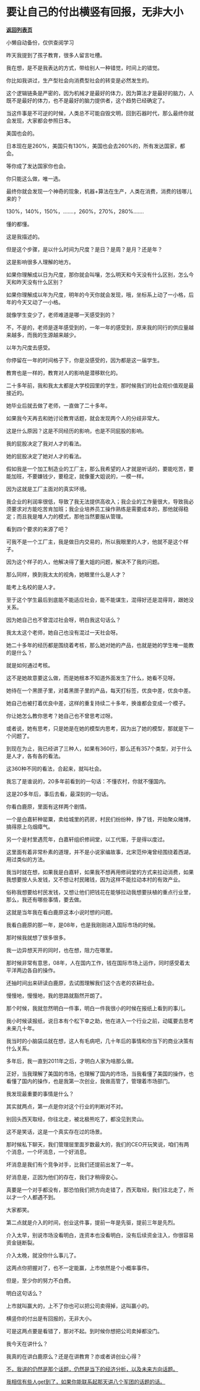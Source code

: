 # 要让自己的付出横竖有回报，无非大小

[**返回列表页**](/gzh/记忆承载)

小懒自动备份，仅供查阅学习

昨天我提到了孩子教育，很多人留言吐槽。

我在想，是不是我表达的方式，带给别人一种错觉，时间上的错觉。  

你比如我讲过，生产型社会向消费型社会的转变是必然发生的。  

这个逻辑链条是严密的，因为机械才是最好的体力，因为算法才是最好的脑力，人既不是最好的体力，也不是最好的脑力提供者，这个趋势已经确定了。

当这件事是不可逆的时候，人类总不可能自毁文明，回到石器时代，那么最终你就会发现，大家都会参照日本。  

美国也会的。

日本现在是260%，美国只有130%，美国也会去260%的，所有发达国家，都会。

等你成了发达国家你也会。  

你只能这么做，唯一选。

最终你就会发现一个神奇的现象，机器+算法在生产，人类在消费，消费的钱哪儿来的？  

130%，140%，150%，.......，260%，270%，280%.......  

懂的都懂。  

这是我描述的。  

但是这个步骤，是以什么时间为尺度？是日？是周？是月？还是年？

这是影响很多人理解的地方。

如果你理解成以日为尺度，那你就会叫嚷，怎么明天和今天没有什么区别，怎么今天和昨天没有什么区别？  

如果你理解成以年为尺度，明年的今天你就会发现，哦，坐标系上动了一小格，后年的今天又动了一小格。  

就像学生变少了，老师难道是哪一天感受到的？  

不，不是的，老师是逐年感受到的，一年一年的感受到，原来我的同行的供应量越来越多，而我的生源越来越少。

以年为尺度去感受。  

你停留在一年的时间格子下，你是没感受的，因为都是这一届学生。  

教育也是一样的，教育对人的影响是潜移默化的。  

二十多年前，我和我太太都是大学校园里的学生，那时候我们的社会观价值观是最接近的。

她毕业后就去做了老师，一直做了二十多年。  

如果我今天再去和她讨论教育话题，就会发现两个人的分歧非常大。  

这是什么原因？这是不同经历的影响，也是不同屁股的影响。

我的屁股决定了我对人才的看法。

她的屁股决定了她对人才的看法。  

假如我是一个加工制造业的工厂主，那么我希望的人才就是听话的，要能吃苦，要能加班，不要嫌钱少，要稳定，就像董大姐说的，一模一样。  

因为这就是工厂主面对的真实环境。  

我企业的利润率很低，导致了我无法提供高收入；我企业的工作量很大，导致我必须要求对方能吃苦肯加班；我企业培养员工操作熟练是需要成本的，那他就得稳定；而且我是堆人力的模式，那他当然要服从管理。  

看到四个要求的来源了吧？  

可我不是一个工厂主，我是做日内交易的，所以我眼里的人才，他就不是这个样子。

因为这个样子的人，他解决得了董大姐的问题，解决不了我的问题。  

那么同样，换到我太太的视角，她眼里什么是人才？

能考上名校的是人才。

至于这个学生最后到底能不能适应社会，能不能谋生，混得好还是混得背，跟她没关系。  

因为她自己也不曾混过社会呀，明白我这句话么？  

我太太这个老师，她自己也没有混过一天社会呀。  

她二十多年的经历都是围绕着考核，那么她对她的产品，也就是她的学生唯一能教的是什么？  

就是如何通过考核。

这不是她故意要这么做，而是她根本不知道外面发生了什么，她看不见呀。  

她待在一个黑匣子里，对着黑匣子里的产品，每天打标签，优良中差，优良中差。  

她自己也被打着优良中差，这样的重复持续二十多年，换谁都会变成一个模子。  

你让她怎么教你思考？她自己也不曾思考过呀。  

或者说，她有思考，只是她是在她的模型内思考，因为出了她的模型，那就是下一个问题了。

到现在为止，我已经讲了三种人，如果有360行，那么还有357个类型，对于什么是人才，各有各的看法。  

这360种不同的看法，合起来，就叫社会。  

我忘了是谁说的，20多年前看到的一句话：不懂农村，你就不懂国内。

这是20多年后，事后去看，最深刻的一句话。  

你看白鹿原，里面有这样两个剧情。

一个是白嘉轩种罂粟，卖给城里的药房，村民们纷纷种，挣了钱，开始聚众赌博，搞得原上乌烟瘴气。

另一个是村里遇荒年，白嘉轩组织修祠堂，以工代赈，于是得以度过。  

这里面有着非常朴素的道理，并不是小说家编故事，北宋范仲淹曾经围绕着西湖，用过类似的方法。

我当时就在想，如果我是白嘉轩，如果我不想再用修祠堂的方式来拉动消费，如果我想要按人头发钱，又不想让村民赌钱，因为这样不能拉动本村的有效产业。

俗称我想要给村民发钱，又想让他们把钱花在能够拉动我想要扶植的重点行业里，那么，我还有哪些事情，要去做。  

这就是当年我在看白鹿原这本小说时想的问题。  

我看白鹿原的那一年，是08年，也是我刚刚进入国际市场的时候。

那时候我就想了很多很多。  

我一边异想天开的同时，也在想，阻力在哪里。  

那时候非常有意思，08年，人在国内工作，钱在国际市场上运作，同时感受着太平洋两边各自的操作。  

还抽时间出来研读白鹿原，去试图理解我们这个古老的农耕社会。

慢慢地，慢慢地，我的思路就豁然开朗了。  

那个时候，我就忽然明白一件事，明白一件我很小的时候在报纸上看到的事儿。  

我小时候读报纸，说日本有个松下幸之助，他在进入一个行业之前，动辄要去思考未来几十年。

我当时的小脑袋瓜就在想，这人有毛病吧，几十年后的事情和你当下的商业决策有什么关系。

多年后，我一直到2011年之后，才明白人家为啥那么做。  

正好，当我理解了美国的市场，也理解了国内的市场，当我看懂了美国的操作，也看懂了国内的操作，也是我第一次创业，我做高管了，管理着市场部门。

我发现最重要的事情是什么？  

其实就两点，第一点是你对这个行业的判断对不对。  

别回头西天取经，你往北走，被北极熊吃了，都没见到灵山。  

这不是笑话，这是一个真实存在过的场景。

那时候私下聊天，我们管理层里面岁数最大的，我们的CEO开玩笑说，咱们有两个消息，一个坏消息，一个好消息。

坏消息是我们有个竞争对手，比我们还提前出发了一年。

好消息是，正因为他们的存在，我们才稍得安心。  

真要是一个对手都没有，那恐怕我们把方向走错了，西天取经，我们往北走了，所以才一个人都遇不到。

大家都笑。  

第二点就是介入的时间，创业这件事，提前一年是先驱，提前三年是先烈。  

介入太早，别说市场没看明白，连资本也没看明白，没有后续资金注入，你很容易资金链断裂。  

介入太晚，就没你什么事儿了。

这两点你把握对了，也不一定能赢，上市依然是个小概率事件。

但是，至少你的努力不白费。

明白这句话么？  

上市就叫赢大的，上不了你也可以把公司卖得掉，这叫赢小的。

横竖你的付出是有回报的，无非大小。

可是这两点要是看错了，那对不起。到时候你想把公司卖掉都没门。

我今天在讲什么？  

我真的在讲白鹿原么？还是在讲教育？亦或者讲创业心得？

[不，我讲的仍然是那个话题，仍然是当下的经济分析，以及未来方向话题。](http://mp.weixin.qq.com/s?__biz=MzkwMzQ1MzczOQ==&mid=2247484200&idx=1&sn=540cecc2f4bb02dc3a0e201a8a40b236&chksm=c0974e6cf7e0c77a72fc1cf646e5a8bf6f279510e30738f27e07afe9a458b4add5f8b16502a8&scene=21#wechat_redirect)

[我相信有些人get到了，如果你能联系起那天讲八个军团的话题的话。](http://mp.weixin.qq.com/s?__biz=MzkwMzQ1MzczOQ==&mid=2247484200&idx=1&sn=540cecc2f4bb02dc3a0e201a8a40b236&chksm=c0974e6cf7e0c77a72fc1cf646e5a8bf6f279510e30738f27e07afe9a458b4add5f8b16502a8&scene=21#wechat_redirect)

